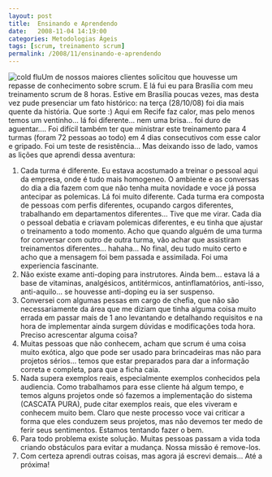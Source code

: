 ```yaml
---
layout: post
title:  Ensinando e Aprendendo
date:   2008-11-04 14:19:00
categories: Metodologias Ágeis
tags: [scrum, treinamento scrum]
permalink: /2008/11/ensinando-e-aprendendo
---
```


![cold flu](http://borba.blog.br/wordpress/wp-content/uploads/2008/11/cold-flu.gif "cold flu")Um de nossos maiores clientes solicitou que houvesse um repasse de conhecimento sobre scrum. E lá fui eu para Brasília com meu treinamento scrum de 8 horas. Estive em Brasília poucas vezes, mas desta vez pude presenciar um fato histórico: na terça (28/10/08) foi dia mais quente da história. Que sorte :) Aqui em Recife faz calor, mas pelo menos temos um ventinho... lá foi diferente... nem uma brisa... foi duro de aguentar.... Foi difícil também ter que ministrar este treinamento para 4 turmas (foram 72 pessoas ao todo) em 4 dias consecutivos com esse calor e gripado. Foi um teste de resistência... Mas deixando isso de lado, vamos as lições que aprendi dessa aventura:

1. Cada turma é diferente. Eu estava acostumado a treinar o pessoal aqui da empresa, onde é tudo mais homogeneo. O ambiente e as conversas do dia a dia fazem com que não tenha muita novidade e voce já possa antecipar as polemicas. Lá foi muito diferente. Cada turma era composta de pessoas com perfis diferentes, ocupando cargos diferentes, trabalhando em departamentos diferentes... Tive que me virar. Cada dia o pessoal debatia e criavam polemicas diferentes, e eu tinha que ajustar o treinamento a todo momento. Acho que quando alguém de uma turma for conversar com outro de outra turma, vão achar que assistiram treinamentos diferentes... hahaha... No final, deu tudo muito certo e acho que a mensagem foi bem passada e assimilada. Foi uma experiencia fascinante.
2. Não existe exame anti-doping para instrutores. Ainda bem... estava lá a base de vitaminas, analgésicos, antitérmicos, antinflamatórios, anti-isso, anti-aquilo... se houvesse anti-doping eu ia ser suspenso.
3. Conversei com algumas pessas em cargo de chefia, que não são necessariamente da área que me diziam que tinha alguma coisa muito errada em passar mais de 1 ano levantando e detalhando requisitos e na hora de implementar ainda surgem dúvidas e modificações toda hora. Preciso acrescentar alguma coisa?
4. Muitas pessoas que não conhecem, acham que scrum é uma coisa muito exótica, algo que pode ser usado para brincadeiras mas não para projetos sérios... temos que estar preparados para dar a informação correta e completa, para que a ficha caia.
5. Nada supera exemplos reais, especialmente exemplos conhecidos pela audiencia. Como trabalhamos para esse cliente há algum tempo, e temos alguns projetos onde só fazemos a implementação do sistema (CASCATA PURA), pude citar exemplos reais, que eles viveram e conhecem muito bem. Claro que neste processo voce vai criticar a forma que eles conduzem seus projetos, mas não devemos ter medo de ferir seus sentimentos. Estamos tentando fazer o bem.
6. Para todo problema existe solução. Muitas pessoas passam a vida toda criando obstáculos para evitar a mudança. Nossa missão é remove-los.
7. Com certeza aprendi outras coisas, mas agora já escrevi demais... Até a próxima!